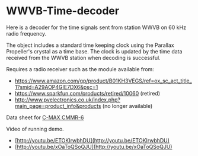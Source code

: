 # WWVB-Time-decoder

Here is a decoder for the time signals sent from station WWVB on 60 kHz radio frequency.

The object includes a standard time keeping clock using the Parallax Propeller's crystal as a time base. The clock is updated by the time data received from the WWVB station when decoding is successful.

Requires a radio receiver such as the module available from: 
 - https://www.amazon.com/gp/product/B01KH3VEGS/ref=ox_sc_act_title_1?smid=A29AOP4GIE7DX6&psc=1 
 - https://www.sparkfun.com/products/retired/10060 (retired)
 - http://www.pvelectronics.co.uk/index.php?main_page=product_info&products (no longer available)

Data sheet for [C-MAX CMMR-6](http://w8an.net/cmmr6/CMMR-6P-A2-1.pdf)

Video of running demo.
 - [http://youtu.be/ETOKIrwbhDU](http://youtu.be/ETOKIrwbhDU) 
 - [http://youtu.be/xOaToQSoQJU](http://youtu.be/xOaToQSoQJU)
